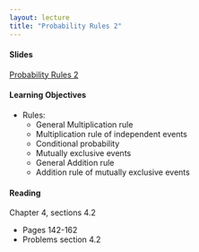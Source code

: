 ```yaml
---
layout: lecture
title: "Probability Rules 2"
---
```


<h4>
	<span class="fa fa-picture-o fa-lg main-list-item-icon"></span>
	Slides
</h4>

<a href="https://docs.google.com/presentation/d/1Xxy6ZoVBN9duY5iy9j-4yXKywDbK4fRWo5wadyPsOjk/pub?start=false&loop=false&delayms=3000" target="_blank">Probability Rules 2</a>


<h4>
	<span class="fa fa-graduation-cap fa-lg main-list-item-icon"></span>
	Learning Objectives
</h4>

- Rules:
	- General Multiplication rule
	- Multiplication rule of independent events
	- Conditional probability
	- Mutually exclusive events
	- General Addition rule
	- Addition rule of mutually exclusive events


<h4>
	<span class="fa fa-book fa-lg main-list-item-icon"></span>
	Reading
</h4>

Chapter 4, sections 4.2

- Pages 142-162
- Problems section 4.2

